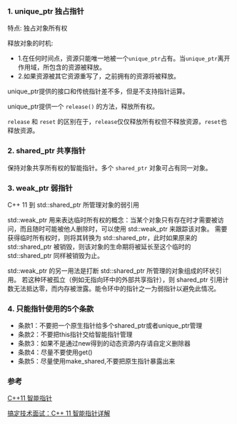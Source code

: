 ### 1. unique_ptr 独占指针

特点: 独占对象所有权

释放对象的时机: 
- 1.在任何时间点，资源只能唯一地被一个`unique_ptr`占有。当`unique_ptr`离开作用域，所包含的资源被释放。
- 2.如果资源被其它资源重写了，之前拥有的资源将被释放。



unique_ptr提供的接口和传统指针差不多，但是不支持指针运算。

unique_ptr提供一个 `release()` 的方法，释放所有权。

`release` 和 `reset` 的区别在于，`release`仅仅释放所有权但不释放资源，`reset`也释放资源。


### 2. shared_ptr 共享指针

保持对象共享所有权的智能指针。多个 `shared_ptr` 对象可占有同一对象。


### 3. weak_ptr 弱指针
C++ 11
到 std::shared_ptr 所管理对象的弱引用

std::weak_ptr 用来表达临时所有权的概念：当某个对象只有存在时才需要被访问，而且随时可能被他人删除时，可以使用 std::weak_ptr 来跟踪该对象。
需要获得临时所有权时，则将其转换为 std::shared_ptr，此时如果原来的 std::shared_ptr 被销毁，则该对象的生命期将被延长至这个临时的 std::shared_ptr 同样被销毁为止。

std::weak_ptr 的另一用法是打断 std::shared_ptr 所管理的对象组成的环状引用。
若这种环被孤立（例如无指向环中的外部共享指针），则 shared_ptr 引用计数无法抵达零，而内存被泄露。能令环中的指针之一为弱指针以避免此情况。




### 4. 只能指针使用的5个条款
- 条款1：不要把一个原生指针给多个shared_ptr或者unique_ptr管理
- 条款2：不要把this指针交给智能指针管理
- 条款3：如果不是通过new得到的动态资源内存请自定义删除器
- 条款4：尽量不要使用get()
- 条款5：尽量使用make_shared,不要把原生指针暴露出来


### 参考

[C++11 智能指针](https://www.jianshu.com/p/e4919f1c3a28)

[搞定技术面试：C++ 11 智能指针详解](https://juejin.cn/post/6844903993055920141#heading-6)

